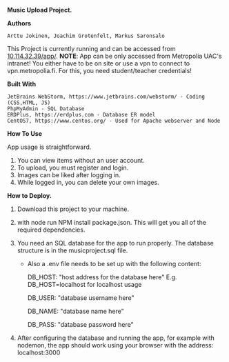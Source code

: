 **Music Upload Project.**



**Authors**
```
Arttu Jokinen, Joachim Grotenfelt, Markus Saronsalo
```
This Project is currently running and can be accessed from [10.114.32.39/app/](http://10.114.32.39/app/).
**NOTE**: App can be only accessed from Metropolia UAC's intranet! You either have to be on site or use a vpn to connect to vpn.metropolia.fi. For this, you need student/teacher credentials!

**Built With**
```
JetBrains WebStorm, https://www.jetbrains.com/webstorm/ - Coding (CSS,HTML, JS)
PhpMyAdmin - SQL Database
ERDPlus, https://erdplus.com - Database ER model
CentOS7, https://www.centos.org/ - Used for Apache webserver and Node
```

**How To Use**

App usage is straightforward. 
1. You can view items without an user account.
2. To upload, you must register and login. 
3. Images can be liked after logging in.
4. While logged in, you can delete your own images.




**How to Deploy.**
 1. Download this project to your machine.
 2. with node run NPM install package.json. This will get you all of the required dependencies. 
 3. You need an SQL database for the app to run properly. The database structure is in the musicproject.sql file.
    - Also a .env file needs to be set up with the following content:
    
       DB_HOST: "host address for the database here" E.g. DB_HOST=localhost for localhost usage
       
       DB_USER: "database username here"
       
       DB_NAME: "database name here"
       
       DB_PASS: "database password here"
       
       
 4. After configuring the database and running the app, for example with nodemon, the app should work using your browser with the address: localhost:3000

